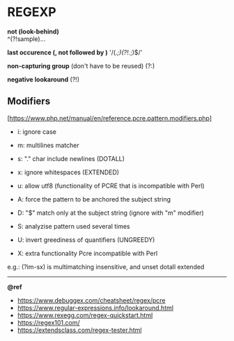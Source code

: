 # REGEXP

**not (look-behind)**  
^(?!sample)...

**last occurence (<occurence>, not followed by <occurence>)**
'/(.*;)(?!.*;)$/'
  
**non-capturing group** (don't have to be reused)
(?:)  
  
**negative lookaround**
(?!)  

## Modifiers
[https://www.php.net/manual/en/reference.pcre.pattern.modifiers.php]
- i: ignore case
- m: multilines matcher
- s: "." char include newlines (DOTALL)
- x: ignore whitespaces (EXTENDED)
- u: allow utf8 (functionality of PCRE that is incompatible with Perl)

- A: force the pattern to be anchored the subject string
- D: "$" match only at the subject string (ignore with "m" modifier)
- S: analyzise pattern used several times
- U: invert greediness of quantifiers (UNGREEDY)
- X: extra functionality Pcre incompatible with Perl

e.g.: (?im-sx) is multimatching insensitive, and unset dotall extended

---
**@ref** 
+ https://www.debuggex.com/cheatsheet/regex/pcre
+ https://www.regular-expressions.info/lookaround.html
+ https://www.rexegg.com/regex-quickstart.html
+ https://regex101.com/
+ https://extendsclass.com/regex-tester.html
